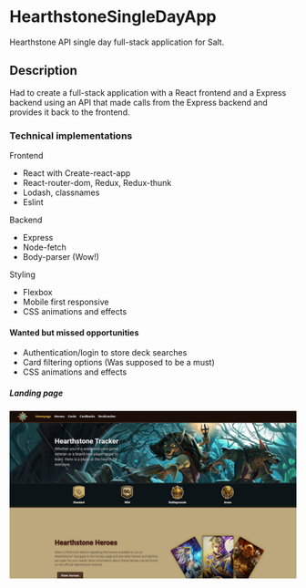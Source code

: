 # HearthstoneSingleDayApp

Hearthstone API single day full-stack application for Salt.

## Description

Had to create a full-stack application with a React frontend and a Express backend using an API that made calls from the Express backend and provides it back to the frontend.

### Technical implementations

Frontend

- React with Create-react-app
- React-router-dom, Redux, Redux-thunk
- Lodash, classnames
- Eslint

Backend

- Express
- Node-fetch
- Body-parser (Wow!)

Styling

- Flexbox
- Mobile first responsive
- CSS animations and effects

#### Wanted but missed opportunities

- Authentication/login to store deck searches
- Card filtering options (Was supposed to be a must)
- CSS animations and effects

##### Landing page

![HeartstoneTracker](/readme_screenshots/github.JPG)
